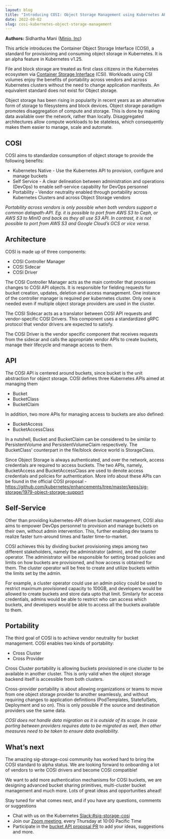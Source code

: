 ```yaml
---
layout: blog
title: "Introducing COSI: Object Storage Management using Kubernetes APIs"
date: 2022-09-02
slug: cosi-kubernetes-object-storage-management
---
```


**Authors:** Sidhartha Mani ([Minio, Inc](https://min.io))

This article introduces the Container Object Storage Interface (COSI), a standard for provisioning and consuming object storage in Kubernetes. It is an alpha feature in Kubernetes v1.25.

File and block storage are treated as first class citizens in the Kubernetes ecosystem via [Container Storage Interface](https://kubernetes.io/blog/2019/01/15/container-storage-interface-ga/) (CSI). Workloads using CSI volumes enjoy the benefits of portability across vendors and across Kubernetes clusters without the need to change application manifests. An equivalent standard does not exist for Object storage.

Object storage has been rising in popularity in recent years as an alternative form of storage to filesystems and block devices. Object storage paradigm promotes disaggregation of compute and storage. This is done by making data available over the network, rather than locally. Disaggregated architectures allow compute workloads to be stateless, which consequently makes them easier to manage, scale and automate.

## COSI
 
COSI aims to standardize consumption of object storage to provide the following benefits:

* Kubernetes Native - Use the Kubernetes API to provision, configure and manage buckets
* Self Service - A clear delineation between administration and operations (DevOps) to enable self-service capability for DevOps personnel
* Portability - Vendor neutrality enabled through portability across Kubernetes Clusters and across Object Storage vendors

_Portability across vendors is only possible when both vendors support a common datapath-API. Eg. it is possible to port from AWS S3 to Ceph, or AWS S3 to MinIO and back as they all use S3 API. In contrast, it is not possible to port from AWS S3 and Google Cloud’s GCS or vice versa._

## Architecture

COSI is made up of three components:

* COSI Controller Manager
* COSI Sidecar
* COSI Driver

The COSI Controller Manager acts as the main controller that processes changes to COSI API objects. It is responsible for fielding requests for bucket creation, updates, deletion and access management. One instance of the controller manager is required per kubernetes cluster. Only one is needed even if multiple object storage providers are used in the cluster. 

The COSI Sidecar acts as a translator between COSI API requests and vendor-specific COSI Drivers. This component uses a standardized gRPC protocol that vendor drivers are expected to satisfy. 

The COSI Driver is the vendor specific component that receives requests from the sidecar and calls the appropriate vendor APIs to create buckets, manage their lifecycle and manage access to them. 

## API

The COSI API is centered around buckets, since bucket is the unit abstraction for object storage. COSI defines three Kubernetes APIs aimed at managing them

* Bucket
* BucketClass
* BucketClaim

In addition, two more APIs for managing access to buckets are also defined:

* BucketAccess
* BucketAccessClass

In a nutshell, Bucket and BucketClaim can be considered to be similar to PersistentVolume and PersistentVolumeClaim respectively. The BucketClass’ counterpart in the file/block device world is StorageClass. 

Since Object Storage is always authenticated, and over the network, access credentials are required to access buckets. The two APIs, namely, BucketAccess and BucketAccessClass are used to denote access credentials and policies for authentication. More info about these APIs can be found in the official COSI proposal - https://github.com/kubernetes/enhancements/tree/master/keps/sig-storage/1979-object-storage-support

## Self-Service

Other than providing kubernetes-API driven bucket management, COSI also aims to empower DevOps personnel to provision and manage buckets on their own, without admin intervention. This, further enabling dev teams to realize faster turn-around times and faster time-to-market. 

COSI achieves this by dividing bucket provisioning steps among two different stakeholders, namely the administrator (admin), and the cluster operator. The administrator will be responsible for setting broad policies and limits on how buckets are provisioned, and how access is obtained for them. The cluster operator will be free to create and utilize buckets within the limits set by the admin. 

For example, a cluster operator could use an admin policy could be used to restrict maximum provisioned capacity to 100GB, and developers would be allowed to create buckets and store data upto that limit. Similarly for access credentials, admins would be able to restrict who can access which buckets, and developers would be able to access all the buckets available to them.

## Portability

The third goal of COSI is to achieve vendor neutrality for bucket management. COSI enables two kinds of portability:

* Cross Cluster
* Cross Provider

Cross Cluster portability is allowing buckets provisioned in one cluster to be available in another cluster. This is only valid when the object storage backend itself is accessible from both clusters.

Cross-provider portability is about allowing organizations or teams to move from one object storage provider to another seamlessly, and without requiring changes to application definitions (PodTemplates, StatefulSets, Deployment and so on). This is only possible if the source and destination providers use the same data. 

_COSI does not handle data migration as it is outside of its scope. In case porting between providers requires data to be migrated as well, then other measures need to be taken to ensure data availability._

## What’s next

The amazing sig-storage-cosi community has worked hard to bring the COSI standard to alpha status. We are looking forward to onboarding a lot of vendors to write COSI drivers and become COSI compatible! 

We want to add more authentication mechanisms for COSI buckets, we are designing advanced bucket sharing primitives, multi-cluster bucket management and much more. Lots of great ideas and opportunities ahead! 

Stay tuned for what comes next, and if you have any questions, comments or suggestions

* Chat with us on the Kubernetes [Slack:#sig-storage-cosi](https://kubernetes.slack.com/archives/C017EGC1C6N)
* Join our [Zoom meeting](https://zoom.us/j/614261834?pwd=Sk1USmtjR2t0MUdjTGVZeVVEV1BPQT09), every Thursday at 10:00 Pacific Time
* Participate in the [bucket API proposal PR](https://github.com/kubernetes/enhancements/pull/2813) to add your ideas, suggestions and more.


